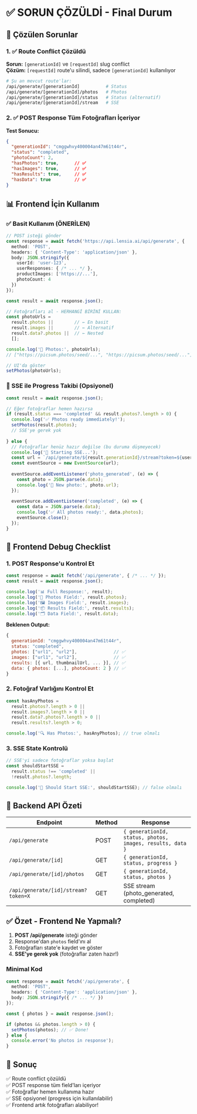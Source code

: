# ✅ SORUN ÇÖZÜLDİ - Final Durum

## 🎯 Çözülen Sorunlar

### 1. ✅ Route Conflict Çözüldü
**Sorun:** `[generationId]` ve `[requestId]` slug conflict  
**Çözüm:** `[requestId]` route'u silindi, sadece `[generationId]` kullanılıyor

```bash
# Şu an mevcut route'lar:
/api/generate/[generationId]          # Status
/api/generate/[generationId]/photos   # Photos
/api/generate/[generationId]/status   # Status (alternatif)
/api/generate/[generationId]/stream   # SSE
```

### 2. ✅ POST Response Tüm Fotoğrafları İçeriyor
**Test Sonucu:**
```json
{
  "generationId": "cmggwhvy400004an47m61t44r",
  "status": "completed",
  "photoCount": 2,
  "hasPhotos": true,      // ✅
  "hasImages": true,      // ✅
  "hasResults": true,     // ✅
  "hasData": true         // ✅
}
```

## 📊 Frontend İçin Kullanım

### ✅ Basit Kullanım (ÖNERİLEN)

```typescript
// POST isteği gönder
const response = await fetch('https://api.lensia.ai/api/generate', {
  method: 'POST',
  headers: { 'Content-Type': 'application/json' },
  body: JSON.stringify({
    userId: 'user-123',
    userResponses: { /* ... */ },
    productImages: ['https://...'],
    photoCount: 4
  })
});

const result = await response.json();

// Fotoğrafları al - HERHANGİ BİRİNİ KULLAN:
const photoUrls = 
  result.photos ||        // ← En basit
  result.images ||        // ← Alternatif
  result.data?.photos ||  // ← Nested
  [];

console.log('📸 Photos:', photoUrls);
// ["https://picsum.photos/seed/...", "https://picsum.photos/seed/..."]

// UI'da göster
setPhotos(photoUrls);
```

### 🔄 SSE ile Progress Takibi (Opsiyonel)

```typescript
const result = await response.json();

// Eğer fotoğraflar hemen hazırsa
if (result.status === 'completed' && result.photos?.length > 0) {
  console.log('✅ Photos ready immediately!');
  setPhotos(result.photos);
  // SSE'ye gerek yok
  
} else {
  // Fotoğraflar henüz hazır değilse (bu duruma düşmeyecek)
  console.log('🔄 Starting SSE...');
  const url = `/api/generate/${result.generationId}/stream?token=${userToken}`;
  const eventSource = new EventSource(url);
  
  eventSource.addEventListener('photo_generated', (e) => {
    const photo = JSON.parse(e.data);
    console.log('📸 New photo:', photo.url);
  });
  
  eventSource.addEventListener('completed', (e) => {
    const data = JSON.parse(e.data);
    console.log('✅ All photos ready:', data.photos);
    eventSource.close();
  });
}
```

## 🐛 Frontend Debug Checklist

### 1. POST Response'u Kontrol Et
```javascript
const response = await fetch('/api/generate', { /* ... */ });
const result = await response.json();

console.log('📊 Full Response:', result);
console.log('📸 Photos Field:', result.photos);
console.log('🖼️ Images Field:', result.images);
console.log('📦 Results Field:', result.results);
console.log('🗂️ Data Field:', result.data);
```

**Beklenen Output:**
```javascript
{
  generationId: "cmggwhvy400004an47m61t44r",
  status: "completed",
  photos: ["url1", "url2"],              // ✅
  images: ["url1", "url2"],              // ✅
  results: [{ url, thumbnailUrl, ... }], // ✅
  data: { photos: [...], photoCount: 2 } // ✅
}
```

### 2. Fotoğraf Varlığını Kontrol Et
```javascript
const hasAnyPhotos = 
  result.photos?.length > 0 ||
  result.images?.length > 0 ||
  result.data?.photos?.length > 0 ||
  result.results?.length > 0;

console.log('🔍 Has Photos:', hasAnyPhotos); // true olmalı
```

### 3. SSE State Kontrolü
```javascript
// SSE'yi sadece fotoğraflar yoksa başlat
const shouldStartSSE = 
  result.status !== 'completed' || 
  !result.photos?.length;

console.log('🔌 Should Start SSE:', shouldStartSSE); // false olmalı
```

## 📝 Backend API Özeti

| Endpoint | Method | Response |
|----------|--------|----------|
| `/api/generate` | POST | `{ generationId, status, photos, images, results, data }` |
| `/api/generate/[id]` | GET | `{ generationId, status, progress }` |
| `/api/generate/[id]/photos` | GET | `{ generationId, status, photos }` |
| `/api/generate/[id]/stream?token=X` | GET | SSE stream (photo_generated, completed) |

## ✅ Özet - Frontend Ne Yapmalı?

1. **POST /api/generate** isteği gönder
2. Response'dan `photos` field'ını al
3. Fotoğrafları state'e kaydet ve göster
4. **SSE'ye gerek yok** (fotoğraflar zaten hazır!)

### Minimal Kod
```typescript
const response = await fetch('/api/generate', {
  method: 'POST',
  headers: { 'Content-Type': 'application/json' },
  body: JSON.stringify({ /* ... */ })
});

const { photos } = await response.json();

if (photos && photos.length > 0) {
  setPhotos(photos); // ✅ Done!
} else {
  console.error('No photos in response');
}
```

## 🎉 Sonuç

✅ Route conflict çözüldü  
✅ POST response tüm field'ları içeriyor  
✅ Fotoğraflar hemen kullanıma hazır  
✅ SSE opsiyonel (progress için kullanılabilir)  
✅ Frontend artık fotoğrafları alabiliyor!
